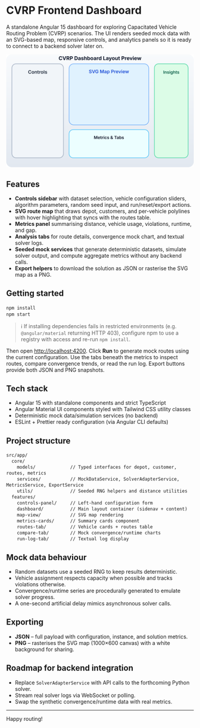# CVRP Frontend Dashboard

A standalone Angular 15 dashboard for exploring Capacitated Vehicle Routing Problem (CVRP) scenarios. The UI renders seeded mock data with an SVG-based map, responsive controls, and analytics panels so it is ready to connect to a backend solver later on.

![Conceptual dashboard layout](docs/dashboard-preview.svg)

## Features

- **Controls sidebar** with dataset selection, vehicle configuration sliders, algorithm parameters, random seed input, and run/reset/export actions.
- **SVG route map** that draws depot, customers, and per-vehicle polylines with hover highlighting that syncs with the routes table.
- **Metrics panel** summarising distance, vehicle usage, violations, runtime, and gap.
- **Analysis tabs** for route details, convergence mock chart, and textual solver logs.
- **Seeded mock services** that generate deterministic datasets, simulate solver output, and compute aggregate metrics without any backend calls.
- **Export helpers** to download the solution as JSON or rasterise the SVG map as a PNG.

## Getting started

```bash
npm install
npm start
```

> ℹ️ If installing dependencies fails in restricted environments (e.g. `@angular/material` returning HTTP 403), configure npm to use a registry with access and re-run `npm install`.

Then open <http://localhost:4200>. Click **Run** to generate mock routes using the current configuration. Use the tabs beneath the metrics to inspect routes, compare convergence trends, or read the run log. Export buttons provide both JSON and PNG snapshots.

## Tech stack

- Angular 15 with standalone components and strict TypeScript
- Angular Material UI components styled with Tailwind CSS utility classes
- Deterministic mock data/simulation services (no backend)
- ESLint + Prettier ready configuration (via Angular CLI defaults)

## Project structure

```
src/app/
  core/
    models/             // Typed interfaces for depot, customer, routes, metrics
    services/           // MockDataService, SolverAdapterService, MetricsService, ExportService
    utils/              // Seeded RNG helpers and distance utilities
  features/
    controls-panel/     // Left-hand configuration form
    dashboard/          // Main layout container (sidenav + content)
    map-view/           // SVG map rendering
    metrics-cards/      // Summary cards component
    routes-tab/         // Vehicle cards + routes table
    compare-tab/        // Mock convergence/runtime charts
    run-log-tab/        // Textual log display
```

## Mock data behaviour

- Random datasets use a seeded RNG to keep results deterministic.
- Vehicle assignment respects capacity when possible and tracks violations otherwise.
- Convergence/runtime series are procedurally generated to emulate solver progress.
- A one-second artificial delay mimics asynchronous solver calls.

## Exporting

- **JSON** – full payload with configuration, instance, and solution metrics.
- **PNG** – rasterises the SVG map (1000×600 canvas) with a white background for sharing.

## Roadmap for backend integration

- Replace `SolverAdapterService` with API calls to the forthcoming Python solver.
- Stream real solver logs via WebSocket or polling.
- Swap the synthetic convergence/runtime data with real metrics.

---

Happy routing!

